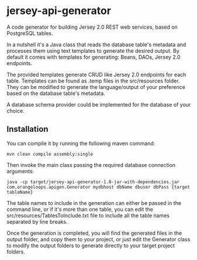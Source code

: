 # jersey-api-generator
A code generator for building Jersey 2.0 REST web services, based on PostgreSQL tables.

In a nutshell it's a Java class that reads the database table's metadata and processes them using text templates to generate the desired output. By default it comes with templates for generating: Beans, DAOs, Jersey 2.0 endpoints.

The provided templates generate CRUD like Jersey 2.0 endpoints for each table. Templates can be found as .temp files in the src/resources folder. They can be modified to generate the language/output of your preference based on the database table's metadata.

A database schema provider could be implemented for the database of your choice.

## Installation 
You can compile it by running the following maven command:

```
mvn clean compile assembly:single
```
Then invoke the main class passing the required database connection arguments:

```
java -cp target/jersey-api-generator-1.0-jar-with-dependencies.jar com.orangeloops.apigen.Generator mydbhost dbName dbuser dbPass {target tableName}
```

The table names to include in the generation can either be passed in the command line, or if it's more than one table, you can edit the src/resources/TablesToInclude.txt file to include all the table names separated by line breaks.

Once the generation is completed, you will find the generated files in the output folder, and copy them to your project, or just edit the Generator class to modify the output folders to generate directly to your target project folders.
